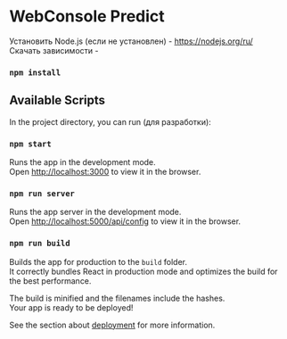 # WebConsole Predict
Установить Node.js (если не установлен) - https://nodejs.org/ru/<br />
Скачать зависимости - 
### `npm install`

## Available Scripts

In the project directory, you can run (для разработки):

### `npm start`

Runs the app in the development mode.<br />
Open [http://localhost:3000](http://localhost:3000) to view it in the browser.

### `npm run server`

Runs the app server in the development mode.<br />
Open [http://localhost:5000/api/config](http://localhost:5000/api/config) to view it in the browser.

### `npm run build`

Builds the app for production to the `build` folder.<br />
It correctly bundles React in production mode and optimizes the build for the best performance.

The build is minified and the filenames include the hashes.<br />
Your app is ready to be deployed!

See the section about [deployment](https://facebook.github.io/create-react-app/docs/deployment) for more information.

